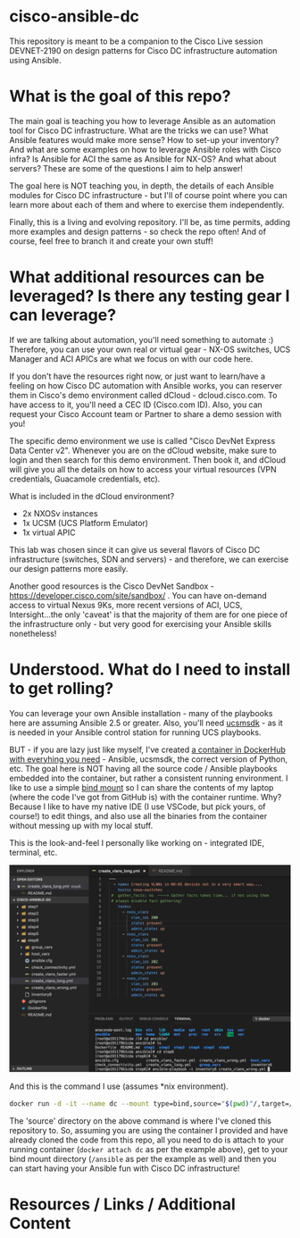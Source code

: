 # cisco-ansible-dc
This repository is meant to be a companion to the Cisco Live session DEVNET-2190 on design patterns for Cisco DC infrastructure automation using Ansible.

# What is the goal of this repo?
The main goal is teaching you how to leverage Ansible as an automation tool for Cisco DC infrastructure. What are the tricks we can use? What Ansible features would make more sense? How to set-up your inventory? And what are some examples on how to leverage Ansible roles with Cisco infra? Is Ansible for ACI the same as Ansible for NX-OS? And what about servers? These are some of the questions I aim to help answer!

The goal here is NOT teaching you, in depth, the details of each Ansible modules for Cisco DC infrastructure - but I'll of course point where you can learn more about each of them and where to exercise them independently.

Finally, this is a living and evolving repository. I'll be, as time permits, adding more examples and design patterns - so check the repo often! And of course, feel free to branch it and create your own stuff!


# What additional resources can be leveraged? Is there any testing gear I can leverage?
If we are talking about automation, you'll need something to automate :) Therefore, you can use your own real or virtual gear - NX-OS switches, UCS Manager and ACI APICs are what we focus on with our code here.

If you don't have the resources right now, or just want to learn/have a feeling on how Cisco DC automation with Ansible works, you can reserver them in Cisco's demo environment called dCloud - dcloud.cisco.com. To have access to it, you'll need a CEC ID (Cisco.com ID). Also, you can request your Cisco Account team or Partner to share a demo session with you!

The specific demo environment we use is called "Cisco DevNet Express Data Center v2". Whenever you are on the dCloud website, make sure to login and then search for this demo environment. Then book it, and dCloud will give you all the details on how to access your virtual resources (VPN credentials, Guacamole credentials, etc).

What is included in the dCloud environment?
 - 2x NXOSv instances
 - 1x UCSM (UCS Platform Emulator)
 - 1x virtual APIC
 
This lab was chosen since it can give us several flavors of Cisco DC infrastructure (switches, SDN and servers) - and therefore, we can exercise our design patterns more easily. 
 
Another good resources is the Cisco DevNet Sandbox - https://developer.cisco.com/site/sandbox/ . You can have on-demand access to virtual Nexus 9Ks, more recent versions of ACI, UCS, Intersight...the only 'caveat' is that the majority of them are for one piece of the infrastructure only - but very good for exercising your Ansible skills nonetheless!

# Understood. What do I need to install to get rolling?
You can leverage your own Ansible installation - many of the playbooks here are assuming Ansible 2.5 or greater. Also, you'll need [ucsmsdk](https://github.com/CiscoUcs/ucsmsdk) - as it is needed in your Ansible control station for running UCS playbooks.

BUT - if you are lazy just like myself, I've created [a container in DockerHub with everyhing you need](https://hub.docker.com/r/carlosmscabral/cisco-ansible-dc/) - Ansible, ucsmsdk, the correct version of Python, etc. The goal here is NOT having all the source code / Ansible playbooks embedded into the container, but rather a consistent running environment.  I like to use a simple [bind mount](https://docs.docker.com/storage/bind-mounts/) so I can share the contents of my laptop (where the code I've got from GitHub is) with the container runtime. Why? Because I like to have my native IDE (I use VSCode, but pick yours, of course!) to edit things, and also use all the binaries from the container without messing up with my local stuff. 

This is the look-and-feel I personally like working on - integrated IDE, terminal, etc.

![ide-picture](https://github.com/carlosmscabral/cisco-ansible-dc/blob/master/docs/ide_snapshot.png)

And this is the command I use (assumes *nix environment).

```bash
docker run -d -it --name dc --mount type=bind,source="$(pwd)"/,target=/ansible carlosmscabral/cisco-dc-ansible
```

The 'source' directory on the above command is where I've cloned this repository to. So, assuming you are using the container I provided and have already cloned the code from this repo, all you need to do is attach to your running container (`docker attach dc` as per the example above), get to your bind mount directory (`/ansible` as per the example as well) and then you can start having your Ansible fun with Cisco DC infrastructure!

# Resources / Links / Additional Content
 

 

